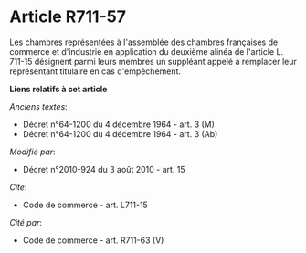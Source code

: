 # Article R711-57

Les chambres représentées à l'assemblée des chambres françaises de commerce et d'industrie en application du deuxième alinéa
de l'article L. 711-15 désignent parmi leurs membres un suppléant appelé à remplacer leur représentant titulaire en cas
d'empêchement.

**Liens relatifs à cet article**

_Anciens textes_:

  - Décret n°64-1200 du 4 décembre 1964 - art. 3 (M)
  - Décret n°64-1200 du 4 décembre 1964 - art. 3 (Ab)

_Modifié par_:

  - Décret n°2010-924 du 3 août 2010 - art. 15

_Cite_:

  - Code de commerce - art. L711-15

_Cité par_:

  - Code de commerce - art. R711-63 (V)
